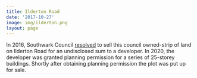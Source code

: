 ```yaml
---
title: Ilderton Road 
date: '2017-10-27'
image: img/ilderton.png
layout: page
---
```

In 2016, Southwark Council [resolved](https://moderngov.southwark.gov.uk/ieDecisionDetails.aspx?Id=5885) to sell this council owned-strip of land on Ilderton Road for an undisclosed sum to a developer. In 2020, the developer was granted planning permission for a series of 25-storey buildings. Shortly after obtaining planning permission the plot was put up for sale. 
